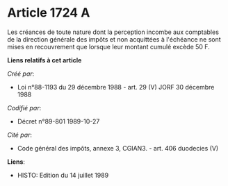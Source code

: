 # Article 1724 A

Les créances de toute nature dont la perception incombe aux comptables de la direction générale des impôts et non acquittées
à l'échéance ne sont mises en recouvrement que lorsque leur montant cumulé excède 50 F.

**Liens relatifs à cet article**

_Créé par_:

  - Loi n°88-1193 du 29 décembre 1988 - art. 29 (V) JORF 30 décembre 1988

_Codifié par_:

  - Décret n°89-801 1989-10-27

_Cité par_:

  - Code général des impôts, annexe 3, CGIAN3. - art. 406 duodecies (V)

**Liens**:

  - HISTO: Edition du 14 juillet 1989
